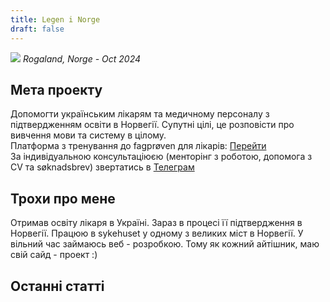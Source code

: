```yaml
---
title: Legen i Norge
draft: false
---
```


![](/img/index/photo_2024-11-17_20-19-47.jpg)
*Rogaland, Norge - Oct 2024*

## Мета проекту

Допомогти українським лікарям та медичному персоналу з підтвердженням освіти в Норвегії.
Супутні цілі, це розповісти про вивчення мови та систему в цілому.\
Платформа з тренування до fagprøven для лікарів: [Перейти](https://fagproven.norgelege.com/)\
За індивідуальною консультаціюєю (менторінг з роботою, допомога з CV та søknadsbrev) звертатись в [Телеграм](https://t.me/cat_scan)

## Трохи про мене

Отримав освіту лікаря в Україні. Зараз в процесі її підтвердження в Норвегії. Працюю в sykehuset у одному з великих міст в Норвегії. У вільний час займаюсь веб - розробкою. Тому як кожний айтішник, маю свій сайд - проект :)

## Останні статті
